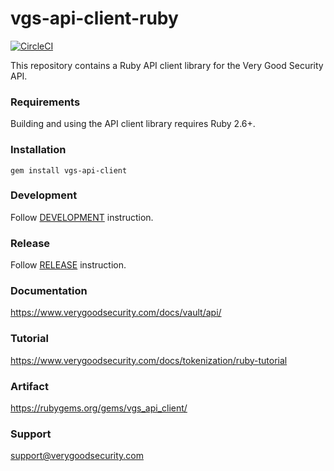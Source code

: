 # vgs-api-client-ruby

[![CircleCI](https://circleci.com/gh/verygoodsecurity/vgs-api-client-ruby.svg?style=svg)](https://github.com/verygoodsecurity/vgs-api-client-ruby)

This repository contains a Ruby API client library for the Very Good Security API.

### Requirements

Building and using the API client library requires Ruby 2.6+.

### Installation

```
gem install vgs-api-client
```

### Development

Follow [DEVELOPMENT](https://github.com/verygoodsecurity/vgs-api-client-ruby/blob/master/DEVELOPMENT.md) instruction.

### Release

Follow [RELEASE](https://github.com/verygoodsecurity/vgs-api-client-ruby/blob/master/RELEASE.md) instruction.

### Documentation

https://www.verygoodsecurity.com/docs/vault/api/

### Tutorial

https://www.verygoodsecurity.com/docs/tokenization/ruby-tutorial

### Artifact

https://rubygems.org/gems/vgs_api_client/

### Support

support@verygoodsecurity.com